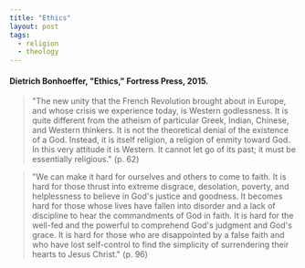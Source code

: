 ```yaml
---
title: "Ethics"
layout: post
tags:
  - religion
  - theology
---
```


#### Dietrich Bonhoeffer, "Ethics," Fortress Press, 2015.

> "The new unity that the French Revolution brought about in Europe, and whose crisis we experience today, is Western godlessness. It is quite different from the atheism of particular Greek, Indian, Chinese, and Western thinkers. It is not the theoretical denial of the existence of a God. Instead, it is itself religion, a religion of enmity toward God. In this very attitude it is Western. It cannot let go of its past; it must be essentially religious." (p. 62)

> "We can make it hard for ourselves and others to come to faith. It is hard for those thrust into extreme disgrace, desolation, poverty, and helplessness to believe in God's justice and goodness. It becomes hard for those whose lives have fallen into disorder and a lack of discipline to hear the commandments of God in faith. It is hard for the well-fed and the powerful to comprehend God's judgment and God's grace. It is hard for those who are disappointed by a false faith and who have lost self-control to find the simplicity of surrendering their hearts to Jesus Christ." (p. 96)
